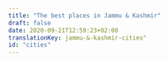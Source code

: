 ```yaml
---
title: "The best places in Jammu & Kashmir"
draft: false
date: 2020-09-21T12:59:23+02:00
translationKey: jammu-&-kashmir-cities"
id: "cities"
---
```

